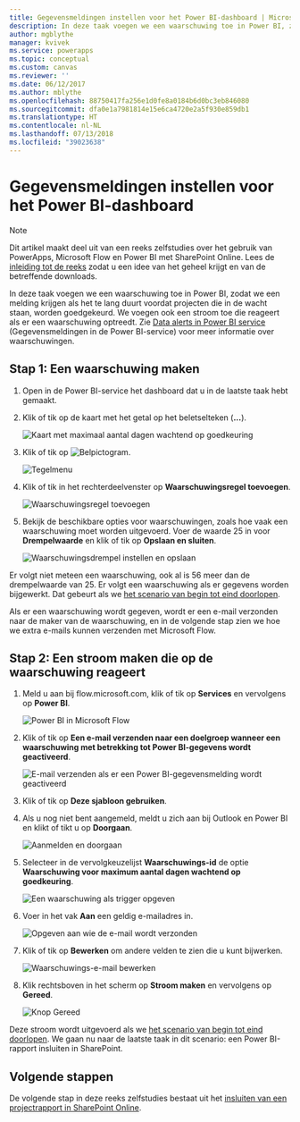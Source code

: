 ```yaml
---
title: Gegevensmeldingen instellen voor het Power BI-dashboard | Microsoft Docs
description: In deze taak voegen we een waarschuwing toe in Power BI, zodat we een melding krijgen als het te lang duurt voordat projecten die in de wacht staan, worden goedgekeurd. We voegen ook een stroom toe die reageert als er een waarschuwing optreedt.
author: mgblythe
manager: kvivek
ms.service: powerapps
ms.topic: conceptual
ms.custom: canvas
ms.reviewer: ''
ms.date: 06/12/2017
ms.author: mblythe
ms.openlocfilehash: 88750417fa256e1d0fe8a0184b6d0bc3eb846080
ms.sourcegitcommit: dfa0e1a7981814e15e6ca4720e2a5f930e859db1
ms.translationtype: HT
ms.contentlocale: nl-NL
ms.lasthandoff: 07/13/2018
ms.locfileid: "39023638"
---
```

# <a name="set-up-data-alerts-for-the-power-bi-dashboard"></a>Gegevensmeldingen instellen voor het Power BI-dashboard
> [!NOTE]
> Dit artikel maakt deel uit van een reeks zelfstudies over het gebruik van PowerApps, Microsoft Flow en Power BI met SharePoint Online. Lees de [inleiding tot de reeks](sharepoint-scenario-intro.md) zodat u een idee van het geheel krijgt en van de betreffende downloads.

In deze taak voegen we een waarschuwing toe in Power BI, zodat we een melding krijgen als het te lang duurt voordat projecten die in de wacht staan, worden goedgekeurd. We voegen ook een stroom toe die reageert als er een waarschuwing optreedt. Zie [Data alerts in Power BI service](https://docs.microsoft.com/power-bi/service-set-data-alerts) (Gegevensmeldingen in de Power BI-service) voor meer informatie over waarschuwingen.

## <a name="step-1-create-an-alert"></a>Stap 1: Een waarschuwing maken
1. Open in de Power BI-service het dashboard dat u in de laatste taak hebt gemaakt.
2. Klik of tik op de kaart met het getal op het beletselteken (**...**).
   
    ![Kaart met maximaal aantal dagen wachtend op goedkeuring](./media/sharepoint-scenario-alerts-flow/07-01-01-tile-ellipsis.png)
3. Klik of tik op ![Belpictogram](./media/sharepoint-scenario-alerts-flow/icon-bell.png).
   
    ![Tegelmenu](./media/sharepoint-scenario-alerts-flow/07-01-02-tile-bell.png)
4. Klik of tik in het rechterdeelvenster op **Waarschuwingsregel toevoegen**.
   
    ![Waarschuwingsregel toevoegen](./media/sharepoint-scenario-alerts-flow/07-01-03-add-alert.png)
5. Bekijk de beschikbare opties voor waarschuwingen, zoals hoe vaak een waarschuwing moet worden uitgevoerd. Voer de waarde 25 in voor **Drempelwaarde** en klik of tik op **Opslaan en sluiten**.
   
    ![Waarschuwingsdrempel instellen en opslaan](./media/sharepoint-scenario-alerts-flow/07-01-04-save-alert.png)

Er volgt niet meteen een waarschuwing, ook al is 56 meer dan de drempelwaarde van 25. Er volgt een waarschuwing als er gegevens worden bijgewerkt. Dat gebeurt als we [het scenario van begin tot eind doorlopen](sharepoint-scenario-summary.md).

Als er een waarschuwing wordt gegeven, wordt er een e-mail verzonden naar de maker van de waarschuwing, en in de volgende stap zien we hoe we extra e-mails kunnen verzenden met Microsoft Flow.

## <a name="step-2-create-a-flow-that-responds-to-the-alert"></a>Stap 2: Een stroom maken die op de waarschuwing reageert
1. Meld u aan bij flow.microsoft.com, klik of tik op **Services** en vervolgens op **Power BI**.
   
    ![Power BI in Microsoft Flow](./media/sharepoint-scenario-alerts-flow/07-01-05-power-bi.png)
2. Klik of tik op **Een e-mail verzenden naar een doelgroep wanneer een waarschuwing met betrekking tot Power BI-gegevens wordt geactiveerd**.
   
    ![E-mail verzenden als er een Power BI-gegevensmelding wordt geactiveerd](./media/sharepoint-scenario-alerts-flow/07-01-06-alert-flow.png)
3. Klik of tik op **Deze sjabloon gebruiken**.
4. Als u nog niet bent aangemeld, meldt u zich aan bij Outlook en Power BI en klikt of tikt u op **Doorgaan**.
   
    ![Aanmelden en doorgaan](./media/sharepoint-scenario-alerts-flow/07-01-08-continue.png)
5. Selecteer in de vervolgkeuzelijst **Waarschuwings-id** de optie **Waarschuwing voor maximum aantal dagen wachtend op goedkeuring**.
   
    ![Een waarschuwing als trigger opgeven](./media/sharepoint-scenario-alerts-flow/07-01-09-choose-alert.png)
6. Voer in het vak **Aan** een geldig e-mailadres in.
   
    ![Opgeven aan wie de e-mail wordt verzonden](./media/sharepoint-scenario-alerts-flow/07-01-10-choose-email.png)
7. Klik of tik op **Bewerken** om andere velden te zien die u kunt bijwerken.
   
    ![Waarschuwings-e-mail bewerken](./media/sharepoint-scenario-alerts-flow/07-01-11-email-full.png)
8. Klik rechtsboven in het scherm op **Stroom maken** en vervolgens op **Gereed**.
   
    ![Knop Gereed](./media/sharepoint-scenario-alerts-flow/07-01-12-done.png)

Deze stroom wordt uitgevoerd als we [het scenario van begin tot eind doorlopen](sharepoint-scenario-summary.md). We gaan nu naar de laatste taak in dit scenario: een Power BI-rapport insluiten in SharePoint.

## <a name="next-steps"></a>Volgende stappen
De volgende stap in deze reeks zelfstudies bestaat uit het [insluiten van een projectrapport in SharePoint Online](sharepoint-scenario-embed-report.md).

